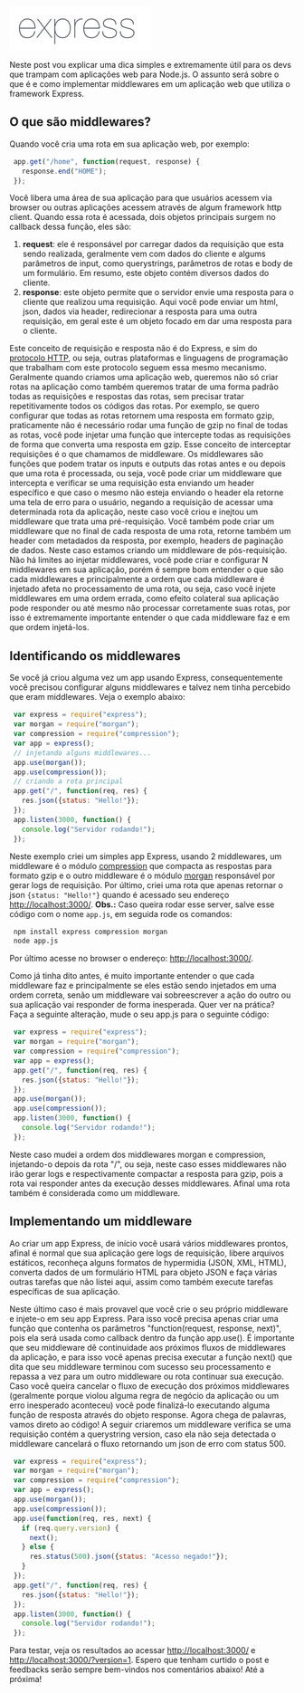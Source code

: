 ![Middlewares do Express](/images/express4.jpg "Middlewares do Express")

Neste post vou explicar uma dica simples e extremamente útil para os devs que trampam com aplicações web para Node.js. O assunto será sobre o que é e como implementar middlewares em um aplicação web que utiliza o framework Express.

## O que são middlewares?

Quando você cria uma rota em sua aplicação web, por exemplo:

``` javascript
 app.get("/home", function(request, response) {
   response.end("HOME");
 });
``` 

Você libera uma área de sua aplicação para que usuários acessem via browser ou outras aplicações acessem através de algum framework http client.
Quando essa rota é acessada, dois objetos principais surgem no callback dessa função, eles são:

1.  **request**: ele é responsável por carregar dados da requisição que esta sendo realizada, geralmente vem com dados do cliente e algums parâmetros de input, como querystrings, parâmetros de rotas e body de um formulário. Em resumo, este objeto contém diversos dados do cliente.
2.  **response**: este objeto permite que o servidor envie uma resposta para o cliente que realizou uma requisição. Aqui você pode enviar um html, json, dados via header, redirecionar a resposta para uma outra requisição, em geral este é um objeto focado em dar uma resposta para o cliente.

Este conceito de requisição e resposta não é do Express, e sim do [protocolo HTTP](http://pt.wikipedia.org/wiki/Hypertext_Transfer_Protocol), ou seja, outras plataformas e linguagens de programação que trabalham com este protocolo seguem essa mesmo mecanismo.
Geralmente quando criamos uma aplicação web, queremos não só criar rotas na aplicação como também queremos tratar de uma forma padrão todas as requisições e respostas das rotas, sem precisar tratar repetitivamente todos os códigos das rotas. Por exemplo, se quero configurar que todas as rotas retornem uma resposta em formato gzip, praticamente não é necessário rodar uma função de gzip no final de todas as rotas, você pode injetar uma função que intercepte todas as requisições de forma que converta uma resposta em gzip. Esse conceito de interceptar requisições é o que chamamos de middleware. Os middlewares são funções que podem tratar os inputs e outputs das rotas antes e ou depois que uma rota é processada, ou seja, você pode criar um middleware que intercepta e verificar se uma requisição esta enviando um header específico e que caso o mesmo não esteja enviando o header ela retorne uma tela de erro para o usuário, negando a requisição de acessar uma determinada rota da aplicação, neste caso você criou e inejtou um middleware que trata uma pré-requisição. Você também pode criar um middleware que no final de cada resposta de uma rota, retorne também um header com metadados da resposta, por exemplo, headers de paginação de dados. Neste caso estamos criando um middleware de pós-requisição. Não há limites ao injetar middlewares, você pode criar e configurar N middlewares em sua aplicação, porém é sempre bom entender o que são cada middlewares e principalmente a ordem que cada middleware é injetado afeta no processamento de uma rota, ou seja, caso você injete middlewares em uma ordem errada, como efeito colateral sua aplicação pode responder ou até mesmo não processar corretamente suas rotas, por isso é extremamente importante entender o que cada middleware faz e em que ordem injetá-los.

## Identificando os middlewares

Se você já criou alguma vez um app usando Express, consequentemente você precisou configurar alguns middlewares e talvez nem tinha percebido que eram middlewares. Veja o exemplo abaixo:

``` javascript
 var express = require("express");
 var morgan = require("morgan");
 var compression = require("compression");
 var app = express();
 // injetando alguns middlewares...
 app.use(morgan());
 app.use(compression());
 // criando a rota principal
 app.get("/", function(req, res) {
   res.json({status: "Hello!"});
 });
 app.listen(3000, function() {
   console.log("Servidor rodando!");
 });
``` 

Neste exemplo criei um simples app Express, usando 2 middlewares, um middleware é o módulo [compression](https://www.npmjs.com/package/compression) que compacta as respostas para formato gzip e o outro middleware é o módulo [morgan](https://www.npmjs.com/package/morgan) responsável por gerar logs de requisição.
Por último, criei uma rota que apenas retornar o json `{status: "Hello!"}` quando é acessado seu endereço [http://localhost:3000/](http://localhost:3000/).
**Obs.:** Caso queira rodar esse server, salve esse código com o nome `app.js`, em seguida rode os comandos:

``` bash
 npm install express compression morgan
 node app.js
``` 

Por último acesse no browser o endereço: [http://localhost:3000/](http://localhost:3000/).

Como já tinha dito antes, é muito importante entender o que cada middleware faz e principalmente se eles estão sendo injetados em uma ordem correta, senão um middleware vai sobreescrever a ação do outro ou sua aplicação vai responder de forma inesperada.
Quer ver na prática? Faça a seguinte alteração, mude o seu app.js para o seguinte código:

``` javascript
 var express = require("express");
 var morgan = require("morgan");
 var compression = require("compression");
 var app = express();
 app.get("/", function(req, res) {
   res.json({status: "Hello!"});
 });
 app.use(morgan());
 app.use(compression());
 app.listen(3000, function() {
   console.log("Servidor rodando!");
 });
``` 

Neste caso mudei a ordem dos middlewares morgan e compression, injetando-o depois da rota "/", ou seja, neste caso esses middlewares não irão gerar logs e respectivamente compactar a resposta para gzip, pois a rota vai responder antes da execução desses middlewares. Afinal uma rota também é considerada como um middleware.

## Implementando um middleware

Ao criar um app Express, de início você usará vários middlewares prontos, afinal é normal que sua aplicação gere logs de requisição, libere arquivos estáticos, reconheça alguns formatos de hypermidia (JSON, XML, HTML), converta dados de um formulário HTML para objeto JSON e faça várias outras tarefas que não listei aqui, assim como também execute tarefas específicas de sua aplicação.

Neste último caso é mais provavel que você crie o seu próprio middleware e injete-o em seu app Express. Para isso você precisa apenas criar uma função que contenha os parâmetros "function(request, response, next)", pois ela será usada como callback dentro da função app.use(). É importante que seu middleware dê continuidade aos próximos fluxos de middlewares da aplicação, e para isso você apenas precisa executar a função next() que dita que seu middleware terminou com sucesso seu processamento e repassa a vez para um outro middleware ou rota continuar sua execução. Caso você queira cancelar o fluxo de execução dos próximos middlewares (geralmente porque violou alguma regra de negócio da aplicação ou um erro inesperado aconteceu) você pode finalizá-lo executando alguma função de resposta através do objeto response. Agora chega de palavras, vamos direto ao código! A seguir criaremos um middleware verifica se uma requisição contém a querystring version, caso ela não seja detectada o middleware cancelará o fluxo retornando um json de erro com status 500.

``` javascript
 var express = require("express");
 var morgan = require("morgan");
 var compression = require("compression");
 var app = express();
 app.use(morgan());
 app.use(compression());
 app.use(function(req, res, next) {
   if (req.query.version) {
     next();
   } else {
     res.status(500).json({status: "Acesso negado!"});
   }
 });
 app.get("/", function(req, res) {
   res.json({status: "Hello!"});
 });
 app.listen(3000, function() {
   console.log("Servidor rodando!");
 });
``` 

Para testar, veja os resultados ao acessar [http://localhost:3000/](http://localhost:3000/) e [http://localhost:3000/?version=1](http://localhost:3000/?version=1).
Espero que tenham curtido o post e feedbacks serão sempre bem-vindos nos comentários abaixo! Até a próxima!